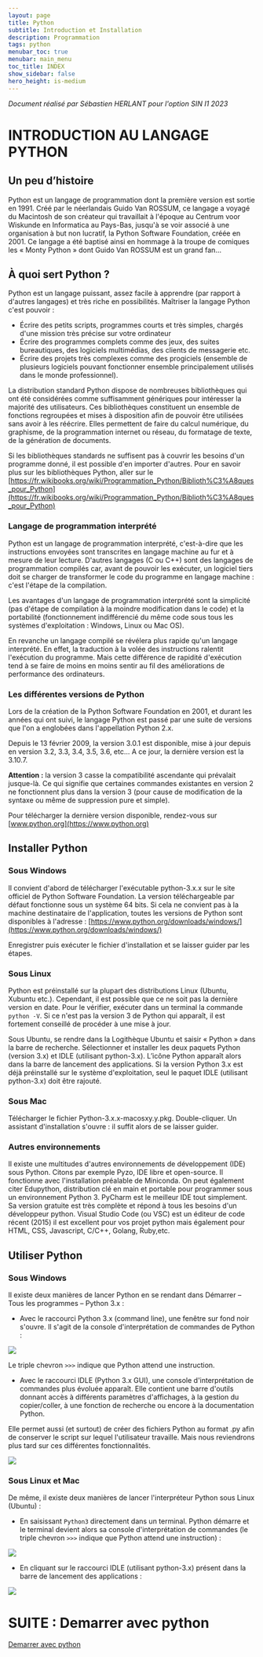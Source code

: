 ```yaml
---
layout: page
title: Python
subtitle: Introduction et Installation
description: Programmation
tags: python
menubar_toc: true
menubar: main_menu
toc_title: INDEX
show_sidebar: false
hero_height: is-medium
---
```


*Document réalisé par Sébastien HERLANT pour l'option SIN I1 2023*

# INTRODUCTION AU LANGAGE PYTHON

## Un peu d’histoire

Python est un langage de programmation dont la première version est sortie en 1991. Créé par le néerlandais Guido Van ROSSUM, ce langage a voyagé du Macintosh de son créateur qui travaillait à l'époque au Centrum voor Wiskunde en Informatica au Pays-Bas, jusqu'à se voir associé à une organisation à but non lucratif, la Python Software Foundation, créée en 2001.
Ce langage a été baptisé ainsi en hommage à la troupe de comiques les « Monty Python » dont Guido Van ROSSUM est un grand fan…

## À quoi sert Python ?

Python est un langage puissant, assez facile à apprendre (par rapport à d'autres langages) et très riche en possibilités.
Maîtriser la langage Python c'est pouvoir :

* Écrire des petits scripts, programmes courts et très simples, chargés d'une mission très précise sur votre ordinateur
* Écrire des programmes complets comme des jeux, des suites bureautiques, des logiciels multimédias, des clients de messagerie etc.
* Écrire des projets très complexes comme des progiciels (ensemble de plusieurs logiciels pouvant fonctionner ensemble principalement utilisés dans le monde professionnel).

La distribution standard Python dispose de nombreuses bibliothèques qui ont été considérées comme suffisamment génériques pour intéresser la majorité des utilisateurs. Ces bibliothèques constituent un ensemble de fonctions regroupées et mises à disposition afin de pouvoir être utilisées sans avoir à les réécrire. Elles permettent de faire du calcul numérique, du graphisme, de la programmation internet ou réseau, du formatage de texte, de la génération de documents.

Si les bibliothèques standards ne suffisent pas à couvrir les besoins d'un programme donné, il est possible d'en importer d'autres. Pour en savoir plus sur les bibliothèques Python, aller sur le [https://fr.wikibooks.org/wiki/Programmation_Python/Biblioth%C3%A8ques_pour_Python](https://fr.wikibooks.org/wiki/Programmation_Python/Biblioth%C3%A8ques_pour_Python)

### Langage de programmation interprété

Python est un langage de programmation interprété, c'est-à-dire que les instructions envoyées sont transcrites en langage machine au fur et à mesure de leur lecture. D'autres langages (C ou C++) sont des langages de programmation compilés car, avant de pouvoir les exécuter, un logiciel tiers doit se charger de transformer le code du programme en langage machine : c'est l'étape de la compilation. 

Les avantages d'un langage de programmation interprété sont la simplicité (pas d'étape de compilation à la moindre modification dans le code) et la portabilité (fonctionnement indifférencié du même code sous tous les systèmes d'exploitation : Windows, Linux ou Mac OS). 

En revanche un langage compilé se révélera plus rapide qu'un langage interprété. En effet, la traduction à la volée des instructions ralentit l'exécution du programme. Mais cette différence de rapidité d'exécution tend à se faire de moins en moins sentir au fil des améliorations de performance des ordinateurs.

### Les différentes versions de Python

Lors de la création de la Python Software Foundation en 2001, et durant les années qui ont suivi, le langage Python est passé par une suite de versions que l'on a englobées dans l'appellation Python 2.x.

Depuis le 13 février 2009, la version 3.0.1 est disponible, mise à jour depuis en version 3.2, 3.3, 3.4, 3.5, 3.6, etc...
A ce jour, la dernière version est la 3.10.7.

**Attention :** la version 3 casse la compatibilité ascendante qui prévalait jusque-là. Ce qui signifie que certaines commandes existantes en version 2 ne fonctionnent plus dans la version 3 (pour cause de modification de la syntaxe ou même de suppression pure et simple).

Pour télécharger la dernière version disponible, rendez-vous sur [www.python.org](https://www.python.org)

## Installer Python

### Sous Windows

Il convient d'abord de télécharger l'exécutable python-3.x.x sur le site officiel de Python Software Foundation. 
La version téléchargeable par défaut fonctionne sous un système 64 bits. Si cela ne convient pas à la machine destinataire de l'application, toutes les versions de Python sont disponibles à l'adresse : [https://www.python.org/downloads/windows/](https://www.python.org/downloads/windows/)

Enregistrer puis exécuter le fichier d'installation et se laisser guider par les étapes.

### Sous Linux

Python est préinstallé sur la plupart des distributions Linux (Ubuntu, Xubuntu etc.). Cependant, il est possible que ce ne soit pas la dernière version en date. Pour le vérifier, exécuter dans un terminal la commande `python -V`. Si ce n'est pas la version 3 de Python qui apparaît, il est fortement conseillé de procéder à une mise à jour.

Sous Ubuntu, se rendre dans la Logithèque Ubuntu et saisir « Python » dans la barre de recherche. Sélectionner et installer les deux paquets Python (version 3.x) et IDLE (utilisant python-3.x). L’icône Python apparaît alors dans la barre de lancement des applications. Si la version Python 3.x est déjà préinstallé sur le système d'exploitation, seul le paquet IDLE (utilisant python-3.x) doit être rajouté.

### Sous Mac

Télécharger le fichier Python-3.x.x-macosxy.y.pkg. Double-cliquer. Un assistant d'installation s'ouvre : il suffit alors de se laisser guider.

### Autres environnements

Il existe une multitudes d'autres environnements de développement (IDE) sous Python. Citons par exemple Pyzo, IDE libre et open-source. Il fonctionne avec l'installation préalable de Miniconda. On peut également citer Edupython, distribution clé en main et portable pour programmer sous un environnement Python 3.
PyCharm est le meilleur IDE tout simplement. Sa version gratuite est très complète et répond à tous les besoins d'un développeur python.
Visual Studio Code (ou VSC) est un éditeur de code récent (2015) il est excellent pour vos projet python mais également pour HTML, CSS, Javascript, C/C++, Golang, Ruby,etc.

## Utiliser Python

### Sous Windows

Il existe deux manières de lancer Python en se rendant dans Démarrer – Tous les programmes – Python 3.x : 

- Avec le raccourci Python 3.x (command line), une fenêtre sur fond noir s'ouvre. Il s'agit de la console d'interprétation de commandes de Python :

![](WINWORD_2Ot458CshD.png)

Le triple chevron `>>>` indique que Python attend une instruction.

- Avec le raccourci IDLE (Python 3.x GUI), une console d'interprétation de commandes plus évoluée apparaît. Elle contient une barre d'outils donnant accès à différents paramètres d'affichages, à la gestion du copier/coller, à une fonction de recherche ou encore à la documentation Python.

Elle permet aussi (et surtout) de créer des fichiers Python au format .py afin de conserver le script sur lequel l'utilisateur travaille. Mais nous reviendrons plus tard sur ces différentes fonctionnalités.

![](WINWORD_BkPCwzMpJy.png)

### Sous Linux et Mac

De même, il existe deux manières de lancer l'interpréteur Python sous Linux (Ubuntu) : 

- En saisissant `Python3` directement dans un terminal. Python démarre et le terminal devient alors sa console d'interprétation de commandes (le triple chevron `>>>` indique que Python attend une instruction) : 

![](WINWORD_ILb91cYzD8.png)

- En cliquant sur le raccourci IDLE (utilisant python-3.x) présent dans la barre de lancement des applications : 

![](WINWORD_rwOKM4sool.png)

# SUITE : Demarrer avec python

<a href="../demarrer-avec-python" class="button is-info is-rounded is-medium">
    <span class="icon">
      <i class="fas fa-wave-square"></i>
    </span>
    <span>Demarrer avec python</span>
</a>